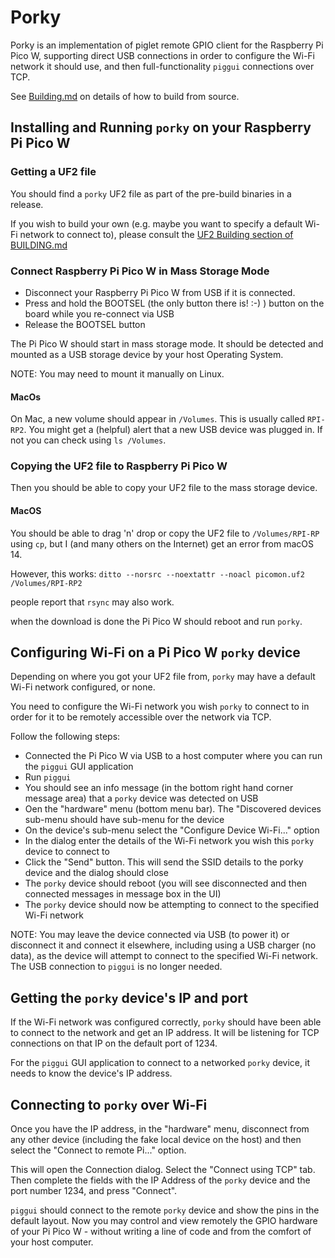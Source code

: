 # Porky

Porky is an implementation of piglet remote GPIO client for the Raspberry Pi Pico W, supporting direct USB
connections in order to configure the Wi-Fi network it should use, and then full-functionality `piggui` connections
over TCP.

See [Building.md](BUILDING.md) on details of how to build from source.

## Installing and Running `porky` on your Raspberry Pi Pico W

### Getting a UF2 file

You should find a `porky` UF2 file as part of the pre-build binaries in a release.

If you wish to build your own (e.g. maybe you want to specify a default Wi-Fi network to connect to), please consult
the [UF2 Building section of BUILDING.md](BUILDING.md#creating-a-uf2-file)

### Connect Raspberry Pi Pico W in Mass Storage Mode

- Disconnect your Raspberry Pi Pico W from USB if it is connected.
- Press and hold the BOOTSEL (the only button there is! :-) ) button on the board while you re-connect via USB
- Release the BOOTSEL button

The Pi Pico W should start in mass storage mode. It should be detected and mounted as a USB storage device by your host
Operating System.

NOTE: You may need to mount it manually on Linux.

#### MacOs

On Mac, a new volume should appear in `/Volumes`. This is usually called `RPI-RP2`.
You might get a (helpful) alert that a new USB device was plugged in.
If not you can check using `ls /Volumes`.

### Copying the UF2 file to Raspberry Pi Pico W

Then you should be able to copy your UF2 file to the mass storage device.

#### MacOS

You should be able to drag 'n' drop or copy the UF2 file to `/Volumes/RPI-RP` using `cp`,
but I (and many others on the Internet) get an error from macOS 14.

However, this works:
`ditto --norsrc --noextattr --noacl picomon.uf2 /Volumes/RPI-RP2`

people report that `rsync` may also work.

when the download is done the Pi Pico W should reboot and run `porky`.

## Configuring Wi-Fi on a Pi Pico W `porky` device

Depending on where you got your UF2 file from, `porky` may have a default Wi-Fi network configured, or none.

You need to configure the Wi-Fi network you wish `porky` to connect to in order for it to be remotely accessible
over the network via TCP.

Follow the following steps:

- Connected the Pi Pico W via USB to a host computer where you can run the `piggui` GUI application
- Run `piggui`
- You should see an info message (in the bottom right hand corner message area) that a `porky` device was detected on
  USB
- Oen the "hardware" menu (bottom menu bar). The "Discovered devices sub-menu should have sub-menu for the device
- On the device's sub-menu select the "Configure Device Wi-Fi..." option
- In the dialog enter the details of the Wi-Fi network you wish this `porky` device to connect to
- Click the "Send" button. This will send the SSID details to the porky device and the dialog should close
- The `porky` device should reboot (you will see disconnected and then connected messages in message box in the UI)
- The `porky` device should now be attempting to connect to the specified Wi-Fi network

NOTE: You may leave the device connected via USB (to power it) or disconnect it and connect it elsewhere, including
using a USB charger (no data), as the device will attempt to connect to the specified Wi-Fi network.
The USB connection to `piggui` is no longer needed.

## Getting the `porky` device's IP and port

If the Wi-Fi network was configured correctly, `porky` should have been able to connect to the network and get an
IP address. It will be listening for TCP connections on that IP on the default port of 1234.

For the `piggui` GUI application to connect to a networked `porky` device, it needs to know the device's
IP address.

## Connecting to `porky` over Wi-Fi

Once you have the IP address, in the "hardware" menu, disconnect from any other device
(including the fake local device on the host) and then select the "Connect to remote Pi..." option.

This will open the Connection dialog. Select the "Connect using TCP" tab. Then complete the fields with the IP Address
of the `porky` device and the port number 1234, and press "Connect".

`piggui` should connect to the remote `porky` device and show the pins in the default layout. Now you may control and
view remotely the GPIO hardware of your Pi Pico W - without writing a line of code and from the comfort of your
host computer.